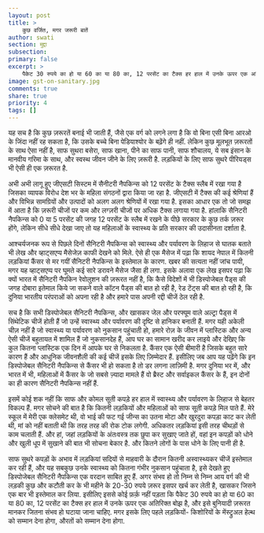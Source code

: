 ```yaml
---
layout: post
title: >
    कुछ वर्जित, मगर जरूरी बातें
author: swati
section: मुद्दा
subsection:
primary: false
excerpt: >
    पैकेट 30 रुपये का हो या 60 का या 80 का, 12 परसेंट का टैक्स हर हाल में उनके ऊपर एक अतिरिक्त बोझ है, और इसे बुनियादी ज़रूरत मानकर जितना संभव हो घटाया जाना चाहिए. मगर इसके लिए पहले लड़कियों- किशोरियों के मेंस्ट्रुअल हेल्थ को सम्मान देना होगा, औरतों को सम्मान देना होगा.
image: gst-on-sanitary.jpg
comments: true
share: true
priority: 4
tags: []
---
```


यह सच है कि कुछ ज़रूरतें बनाई भी जाती हैं, जैसे एक वर्ग को लगने लगा है कि वो बिना एसी बिना आरओ के जिंदा नहीं रह सकता है, कि उसके बच्चे बिना पेडियाश्योर के बढ़ेंगे ही नहीं. लेकिन कुछ मूलभूत ज़रूरतों के साथ ऐसा नहीं है,  साफ सुथरा बसेरा, साफ खाना, पीने का साफ पानी, साफ शौचालय, ये सब इंसान के मानवीय गरिमा के साथ, और स्वस्थ जीवन जीने के लिए ज़रूरी है. लड़कियों के लिए साफ सुथरे पीरियड्स भी ऐसी ही एक ज़रूरत है.

अभी अभी लागू हुए जीएसटी सिस्टम में सैनीटरी नैपकिन्स को 12 परसेंट के टैक्स स्लैब में रखा गया है जिसका व्यापक विरोध देश भर के महिला संगठनों द्वारा किया जा रहा है. जीएसटी में टैक्स की कई श्रेणियां हैं और विभिन्न सामग्रियों और उत्पादों को अलग अलग श्रेणियों में रखा गया है. इसका आधार एक तो जो समझ में आता है कि ज़रूरी चीजों पर कम और लग्ज़री चीजों पर अधिक टैक्स लगाया गया है. हांलाकि सैनिटरी नैपकिन्स को 0 या 5 परसेंट की जगह 12 परसेंट के स्लैब में रखने के पीछे सरकार के कुछ तर्क ज़रूर होंगे, लेकिन सीधे सीधे देखा जाए तो यह महिलाओं के स्वास्थ्य के प्रति सरकार की उदासीनता दर्शाता है.

आश्चर्यजनक रूप से पिछले दिनों सैनिटरी नैपकिन्स को स्वास्थ्य और पर्यावरण के लिहाज से घातक बताते भी लेख और व्हाट्सएप्प मैसेजेज़ काफी देखने को मिले. ऐसे ही एक मैसेज में पढ़ा कि शायद नेपाल में कितनी लड़कियां कैंसर से मर गयीं सैनिटरी नैपकिन्स के इस्तेमाल के कारण. खबर की सत्यता नहीं जांच पायी, मगर यह व्हाट्सएप्प पर घूमते कई सारे डरावने मैसेज जैसा ही लगा. इसके अलावा एक लेख इसपर पढ़ा कि क्यों भारत में सैनिटरी नैपकिन रेवोलुशन की ज़रूरत नहीं है, कि कैसे विदेशों में भी डिस्पोजेबल पैड्स की जगह दोबारा इतेमाल किये जा सकने वाले कॉटन पैड्स की बात हो रही है, रेड टेंट्स की बात हो रही है, कि दुनिया भारतीय परंपराओं को अपना रही है और हमारे पास अपनी रद्दी चीजें ठेल रही है.

सच है कि सभी डिस्पोजेबल सैनिटरी नैपकिन्स, और खासकर जेल और परफ्यूम वाले अल्ट्रा पैड्स में सिंथेटिक चीजें होती हैं जो उन्हें स्वास्थ्य और पर्यावरण की दृष्टि से हानिकर बनाती हैं. मगर यही अकेली चीज़ नहीं है जो स्वास्थ्य या पर्यावरण को नुकसान पहुंचाती हो, हमारे रोज़ के जीवन में प्लास्टिक और अन्य ऐसी चीजें बहुतायत में शामिल हैं जो नुकसानदेह हैं, आप घर का सामान खरीद कर लाइये और देखिए कि कुल कितना प्लास्टिक एक दिन में आपके घर से निकलता है. कैंसर एक ऐसी बीमारी है जिसके बहुत सारे कारण हैं और आधुनिक जीवनशैली की कई चीजें इसके लिए ज़िम्मेदार हैं. इसीलिए जब आप यह पढ़ेंगे कि इन डिस्पोजेबल सैनिटरी नैपकिन्स से कैंसर भी हो सकता है तो डर लगना लाज़िमी है. मगर दुनिया भर में, और भारत में भी, महिलाओं में कैंसर के जो सबसे ज़्यादा मामले हैं वो ब्रैस्ट और सर्वाइकल कैंसर के हैं, इन दोनों का ही कारण सैनिटरी नैपकिन्स नहीं हैं.

इसमें कोई शक नहीं कि साफ और कोमल सूती कपड़े हर हाल में स्वास्थ्य और पर्यावरण के लिहाज से बेहतर विकल्प हैं. मगर सोचने की बात है कि कितनी लड़कियों और महिलाओं को साफ सूती कपड़े मिल पाते हैं. मेरे स्कूल में मेरी एक क्लेसमेट थी, वो भाई की फट गई जीन्स का उतना मोटा और खुरदुरा कपड़ा काट कर लेती थी, मां को नहीं बताती थी कि तरह तरह की रोक टोक लगेगी. अधिकतर लड़कियां इसी तरह चीथड़ों से काम चलाती हैं. और हां, जहां लड़कियों के अंतःवस्त्र तक छुपा कर सुखाए जाते हों, वहां इन कपड़ों को धोने और खुली धूप में सुखाने की बात भी सोचना बेकार है. और कितने लोगों के पास धोने के लिए पानी ही है.

साफ सुथरे कपड़ों के अभाव में लड़कियां सदियों से माहवारी के दौरान कितनी अस्वास्थ्यकर चीजें इस्तेमाल कर रही हैं, और यह सबकुछ उनके स्वास्थ्य को कितना गंभीर नुकसान पहुंचाता है, इसे देखते हुए डिस्पोजेबल सैनिटरी नैपकिन्स एक वरदान साबित हुए हैं. अगर संभव हो तो निम्न से निम्न आय वर्ग की भी लड़की कुछ और कटौती कर के भी महीने के 20-30 रुपये ज़रूर इसपर खर्च कर लेती है, खासकर जिसने एक बार भी इस्तेमाल कर लिया. इसीलिए इससे कोई फ़र्क़ नहीं पड़ता कि पैकेट 30 रुपये का हो या 60 का या 80 का, 12 परसेंट का टैक्स हर हाल में उनके ऊपर एक अतिरिक्त बोझ है, और इसे बुनियादी ज़रूरत मानकर जितना संभव हो घटाया जाना चाहिए. मगर इसके लिए पहले लड़कियों- किशोरियों के मेंस्ट्रुअल हेल्थ को सम्मान देना होगा, औरतों को सम्मान देना होगा.